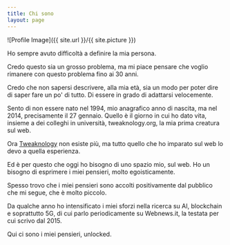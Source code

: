 ```yaml
---
title: Chi sono
layout: page
---
```

![Profile Image]({{ site.url }}/{{ site.picture }})

<p>Ho sempre avuto difficoltà a definire la mia persona.

Credo questo sia un grosso problema, ma mi piace pensare che voglio rimanere con questo problema fino ai 30 anni.

Credo che non sapersi descrivere, alla mia età, sia un modo per poter dire di saper fare un po' di tutto. Di essere in grado di adattarsi velocemente.

Sento di non essere nato nel 1994, mio anagrafico anno di nascita, ma nel 2014, precisamente il 27 gennaio. Quello è il giorno in cui ho dato vita, insieme a dei colleghi in università, tweaknology.org, la mia prima creatura sul web.

Ora [Tweaknology](http://tweaknology.org) non esiste più, ma tutto quello che ho imparato sul web lo devo a quella esperienza.

Ed è per questo che oggi ho bisogno di uno spazio mio, sul web. Ho un bisogno di esprimere i miei pensieri, molto egoisticamente.

Spesso trovo che i miei pensieri sono accolti positivamente dal pubblico che mi segue, che è molto piccolo.

Da qualche anno ho intensificato i miei sforzi nella ricerca su AI, blockchain e soprattutto 5G, di cui parlo periodicamente su Webnews.it, la testata per cui scrivo dal 2015.

Qui ci sono i miei pensieri, unlocked.</p>
